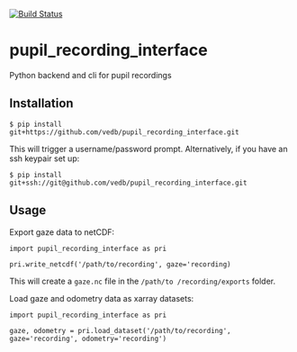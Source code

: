 [![Build Status](https://github.com/vedb/pupil_recording_interface/workflows/build/badge.svg)](https://github.com/vedb/pupil_recording_interface/actions)

# pupil_recording_interface

Python backend and cli for pupil recordings

## Installation

    $ pip install git+https://github.com/vedb/pupil_recording_interface.git
    
This will trigger a username/password prompt. Alternatively, if you have an
 ssh keypair set up:
 
    $ pip install git+ssh://git@github.com/vedb/pupil_recording_interface.git

## Usage

Export gaze data to netCDF:

    import pupil_recording_interface as pri
    
    pri.write_netcdf('/path/to/recording', gaze='recording)
    
This will create a `gaze.nc` file in the `/path/to /recording/exports`
folder.

Load gaze and odometry data as xarray datasets:

    import pupil_recording_interface as pri
    
    gaze, odometry = pri.load_dataset('/path/to/recording', gaze='recording', odometry='recording')
